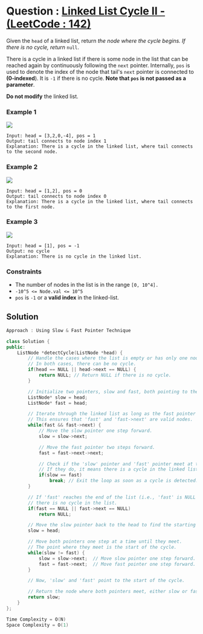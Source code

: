 # Question : [Linked List Cycle II - (LeetCode : 142)](https://leetcode.com/problems/linked-list-cycle-ii/description/)

Given the `head` of a linked list, return _the node where the cycle begins. If there is no cycle, return_ `null`.

There is a cycle in a linked list if there is some node in the list that can be reached again by continuously following the `next` pointer. Internally, `pos` is used to denote the index of the node that tail's `next` pointer is connected to **(0-indexed**). It is `-1` if there is no cycle. **Note that `pos` is not passed as a parameter**.

**Do not modify** the linked list.

### Example 1

![](https://assets.leetcode.com/uploads/2018/12/07/circularlinkedlist.png)

```
Input: head = [3,2,0,-4], pos = 1
Output: tail connects to node index 1
Explanation: There is a cycle in the linked list, where tail connects to the second node.
```

### Example 2

![](https://assets.leetcode.com/uploads/2018/12/07/circularlinkedlist_test2.png)

```
Input: head = [1,2], pos = 0
Output: tail connects to node index 0
Explanation: There is a cycle in the linked list, where tail connects to the first node.
```

### Example 3

![](https://assets.leetcode.com/uploads/2018/12/07/circularlinkedlist_test3.png)

```
Input: head = [1], pos = -1
Output: no cycle
Explanation: There is no cycle in the linked list.
```

### Constraints

-   The number of nodes in the list is in the range `[0, 10^4].`
-   `-10^5 <= Node.val <= 10^5`
-   `pos` is `-1` or a **valid index** in the linked-list.

## Solution

```Cpp
Approach : Using Slow & Fast Pointer Technique

class Solution {
public:
    ListNode *detectCycle(ListNode *head) {
        // Handle the cases where the list is empty or has only one node.
        // In both cases, there can be no cycle.
        if(head == NULL || head->next == NULL) {
            return NULL; // Return NULL if there is no cycle.
        }

        // Initialize two pointers, slow and fast, both pointing to the head of the linked list.
        ListNode* slow = head;
        ListNode* fast = head;

        // Iterate through the linked list as long as the fast pointer and the node after the fast pointer are not null.
        // This ensures that 'fast' and 'fast->next' are valid nodes.
        while(fast && fast->next) {
            // Move the slow pointer one step forward.
            slow = slow->next;

            // Move the fast pointer two steps forward.
            fast = fast->next->next;

            // Check if the 'slow' pointer and 'fast' pointer meet at the same node.
            // If they do, it means there is a cycle in the linked list.
            if(slow == fast)
                break; // Exit the loop as soon as a cycle is detected.
        }

        // If 'fast' reaches the end of the list (i.e., 'fast' is NULL or 'fast->next' is NULL),
        // there is no cycle in the list.
        if(fast == NULL || fast->next == NULL)
            return NULL;

        // Move the slow pointer back to the head to find the starting point of the cycle.
        slow = head;

        // Move both pointers one step at a time until they meet.
        // The point where they meet is the start of the cycle.
        while(slow != fast) {
            slow = slow->next;  // Move slow pointer one step forward.
            fast = fast->next;  // Move fast pointer one step forward.
        }

        // Now, 'slow' and 'fast' point to the start of the cycle.

        // Return the node where both pointers meet, either slow or fast which is the start of the cycle.
        return slow;
    }
};

Time Complexity = O(N)
Space Complexity = O(1)
```
